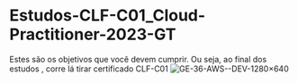 # Estudos-CLF-C01_Cloud-Practitioner-2023-GT
Estes são os objetivos que você devem cumprir.
Ou seja, ao final dos estudos , corre  lá tirar  certificado  CLF-C01
![GE-36-AWS--DEV-1280×640](https://user-images.githubusercontent.com/91990479/229951867-9549ad0d-bb47-49a8-881f-e3294048e14c.jpg)
